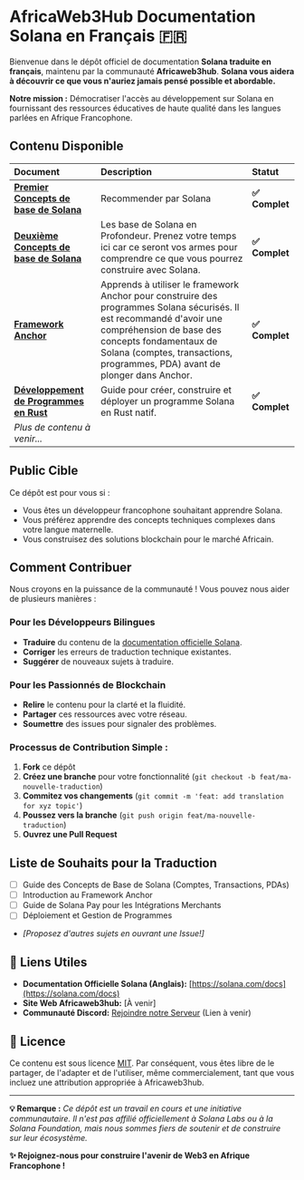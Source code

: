# AfricaWeb3Hub Documentation Solana en Français 🇫🇷

Bienvenue dans le dépôt officiel de documentation **Solana traduite en français**, maintenu par la communauté **Africaweb3hub**. 
**Solana vous aidera à découvrir ce que vous n'auriez jamais pensé possible et abordable.**

**Notre mission :** Démocratiser l'accès au développement sur Solana en fournissant des ressources éducatives de haute qualité dans les langues parlées en Afrique Francophone.

##  Contenu Disponible

| Document | Description | Statut |
| :--- | :--- | :--- |
| **[Premier Concepts de base de Solana](./#1concepts-de-base.md)**  | Recommender par Solana | **✅ Complet** |
| **[Deuxième Concepts de base de Solana](./#2concepts-de-base.md)** | Les base de Solana en Profondeur. Prenez votre temps ici car ce seront vos armes pour comprendre ce que vous pourrez construire avec Solana.  | **✅ Complet** |
| **[Framework Anchor](./framework-anchor.md)** | Apprends à utiliser le framework Anchor pour construire des programmes Solana sécurisés. Il est recommandé d'avoir une compréhension de base des concepts fondamentaux de Solana (comptes, transactions, programmes, PDA) avant de plonger dans Anchor.  | **✅ Complet**|
| **[Développement de Programmes en Rust](./developper-en-rust.md)** | Guide pour créer, construire et déployer un programme Solana en Rust natif. | **✅ Complet** |
| *Plus de contenu à venir...* | | |

##  Public Cible

Ce dépôt est pour vous si :
- Vous êtes un développeur francophone souhaitant apprendre Solana.
- Vous préférez apprendre des concepts techniques complexes dans votre langue maternelle.
- Vous construisez des solutions blockchain pour le marché Africain.

##  Comment Contribuer

Nous croyons en la puissance de la communauté ! Vous pouvez nous aider de plusieurs manières :

###  Pour les Développeurs Bilingues
- **Traduire** du contenu de la [documentation officielle Solana](https://solana.com/docs).
- **Corriger** les erreurs de traduction technique existantes.
- **Suggérer** de nouveaux sujets à traduire.

###  Pour les Passionnés de Blockchain
- **Relire** le contenu pour la clarté et la fluidité.
- **Partager** ces ressources avec votre réseau.
- **Soumettre** des issues pour signaler des problèmes.

### Processus de Contribution Simple :
1. **Fork** ce dépôt
2. **Créez une branche** pour votre fonctionnalité (`git checkout -b feat/ma-nouvelle-traduction`)
3. **Commitez vos changements** (`git commit -m 'feat: add translation for xyz topic'`)
4. **Poussez vers la branche** (`git push origin feat/ma-nouvelle-traduction`)
5. **Ouvrez une Pull Request**

##  Liste de Souhaits pour la Traduction

- [ ] Guide des Concepts de Base de Solana (Comptes, Transactions, PDAs)
- [ ] Introduction au Framework Anchor
- [ ] Guide de Solana Pay pour les Intégrations Merchants
- [ ] Déploiement et Gestion de Programmes
- *[Proposez d'autres sujets en ouvrant une Issue!]*

## 🔗 Liens Utiles

- **Documentation Officielle Solana (Anglais):** [https://solana.com/docs](https://solana.com/docs)
- **Site Web Africaweb3hub:** [À venir]
- **Communauté Discord:** [Rejoindre notre Serveur](https://discord.gg/votre-lien) (Lien à venir)

## 📄 Licence

Ce contenu est sous licence [MIT](./LICENSE). Par conséquent, vous êtes libre de le partager, de l'adapter et de l'utiliser, même commercialement, tant que vous incluez une attribution appropriée à Africaweb3hub.

---

**💡 Remarque :** *Ce dépôt est un travail en cours et une initiative communautaire. Il n'est pas affilié officiellement à Solana Labs ou à la Solana Foundation, mais nous sommes fiers de soutenir et de construire sur leur écosystème.*

**✨ Rejoignez-nous pour construire l'avenir de Web3 en Afrique Francophone !**

